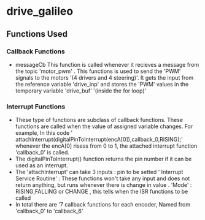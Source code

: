 # drive_galileo
## Functions Used
### Callback Functions 
* messageCb
  This function is called whenever it recieves a message from the topic 'motor_pwm' . This functions is used to send the 'PWM' signals to the motors '(4 drivers and 4 steering)'. It gets the input from the reference variable 'drive_inp' and stores the 'PWM' values in the temporary variable 'drive_buf' '(inside the for loop)'
### Interrupt Functions

  * These type of functions are subclass of callback functions. These functions are called when the value of assigned variable changes. For example, In this code ' attachInterrupt(digitalPinToInterrupt(encA[0]),callback_0,RISING);' whenever the encA[0] risess from 0 to 1, the attached interrupt function 'callback_0' is called.
  * The digitalPinToInterrupt() function  returns the pin number if it can be used as an interrupt.
  * The 'attachInterrupt' can take 3 inputs : pin to be setted
                                           ' Interrupt Service Routine' : These functions won't take any input and does not return anything, but runs whenever there is change in value .
                                           'Mode' : RISING,FALLING or CHANGE , this tells when the ISR functions to be called
  * In total there are '7 callback functions for each encoder, Named from 'callback_0' to 'callback_6'
